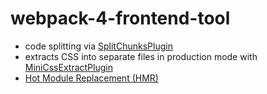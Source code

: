 # webpack-4-frontend-tool

  - code splitting via [SplitChunksPlugin](https://webpack.js.org/plugins/split-chunks-plugin/)
  - extracts CSS into separate files in production mode with [MiniCssExtractPlugin](https://webpack.js.org/plugins/mini-css-extract-plugin/)
  - [Hot Module Replacement (HMR)](https://webpack.js.org/concepts/hot-module-replacement/)
  
